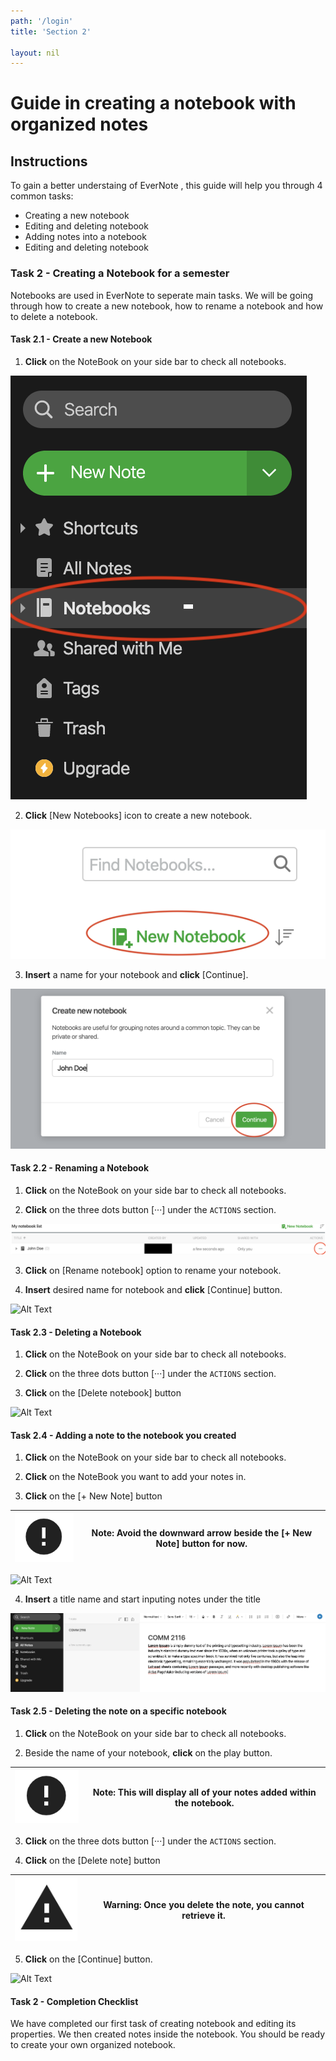 ```yaml
---
path: '/login'
title: 'Section 2'

layout: nil
---
```


# Guide in creating a notebook with organized notes

## Instructions

To gain a better understaing of EverNote , this guide will help you through 4 common tasks:

- Creating a new notebook
- Editing and deleting notebook
- Adding notes into a notebook
- Editing and deleting notebook


### Task 2 - Creating a Notebook for a semester

Notebooks are used in EverNote to seperate main tasks. We will be going through how to create a new notebook, how to rename a notebook and how to delete a notebook.

#### Task 2.1 - Create a new Notebook

1. **Click** on the NoteBook on your side bar to check all notebooks.

![More Information](/images/Task2.1.1.png "maneuver to notebook")

2. **Click** [New Notebooks] icon to create a new notebook.

![More Information](/images/Task2.1.2.png "Add new notebook")

3. **Insert** a name for your notebook and **click** [Continue].

![More Information](/images/Task2.1.3.png "Confirm new notebook")

#### Task 2.2 - Renaming a Notebook

1. **Click** on the NoteBook on your side bar to check all notebooks.

2. **Click** on the three dots button [···] under the ```ACTIONS``` section.

![More Information](/images/Task2.2.1.png "Confirm new notebook")

3. **Click** on [Rename notebook] option to rename your notebook.

4. **Insert** desired name for notebook and **click** [Continue] button.

![Alt Text](https://media.giphy.com/media/YR2FpLDHQpUceyj2zP/giphy.gif)

#### Task 2.3 - Deleting a Notebook

1. **Click** on the NoteBook on your side bar to check all notebooks.

2. **Click** on the three dots button [···] under the ```ACTIONS``` section.

3. **Click** on the [Delete notebook] button

![Alt Text](https://media.giphy.com/media/WRFl1cZlw5ejB0DdSR/giphy.gif)

#### Task 2.4 - Adding a note to the notebook you created

1. **Click** on the NoteBook on your side bar to check all notebooks.

2. **Click** on the NoteBook you want to add your notes in.

3. **Click** on the [+ New Note] button

![More Information](/images/MoreInformation.png "Additional Information Logo") | Note: Avoid the downward arrow beside the [+ New Note] button for now.
--- | --- |

![Alt Text](https://media.giphy.com/media/iGvOImPkoMiujPqYvE/giphy.gif)

4. **Insert** a title name and start inputing notes under the title

![More Information](/images/Task2.4.1.png "Add new notebook")

#### Task 2.5 - Deleting the note on a specific notebook

1. **Click** on the NoteBook on your side bar to check all notebooks.

2. Beside the name of your notebook, **click** on the play button.

![More Information](/images/MoreInformation.png "Additional Information Logo") | Note: This will display all of your notes added within the notebook.
--- | --- |

3. **Click** on the three dots button [···] under the ```ACTIONS``` section.

4. **Click** on the [Delete note] button

![More Information](/images/Warning.png "Additional Information Logo") | Warning: Once you delete the note, you cannot retrieve it.
--- | --- |

5. **Click** on the [Continue] button.

![Alt Text](https://media.giphy.com/media/KeEi1lASEoGXv8T2Ge/giphy.gif)

#### Task 2 - Completion Checklist

We have completed our first task of creating notebook and editing its properties. We then created notes inside the notebook. You should be ready to create your own organized notebook.
